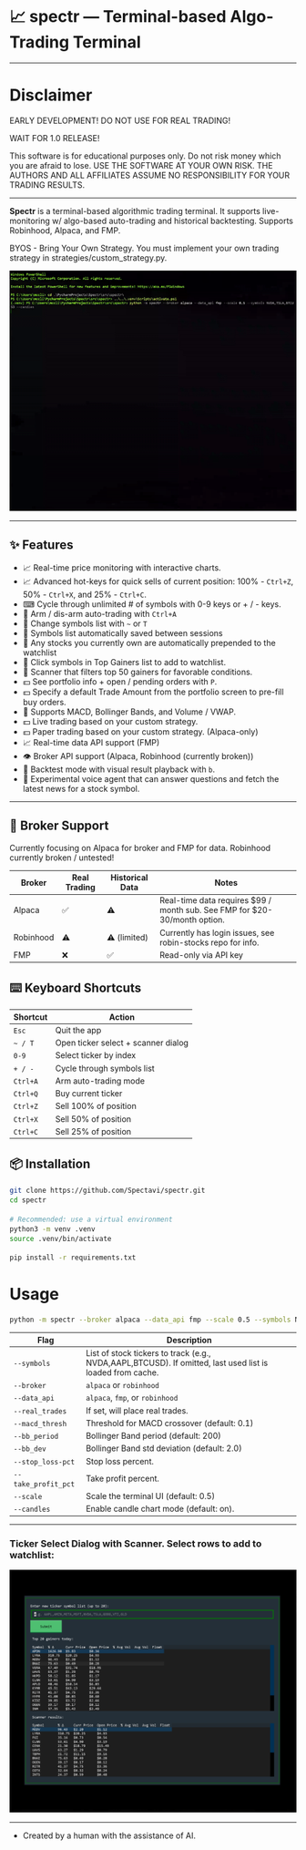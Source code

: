 # 📈 spectr — Terminal-based Algo-Trading Terminal

---

# Disclaimer

EARLY DEVELOPMENT! DO NOT USE FOR REAL TRADING!

WAIT FOR 1.0 RELEASE!

This software is for educational purposes only. Do not risk money which you are afraid to lose. USE THE SOFTWARE AT YOUR OWN RISK. THE AUTHORS AND ALL AFFILIATES ASSUME NO RESPONSIBILITY FOR YOUR TRADING RESULTS.

---

**Spectr** is a terminal-based algorithmic trading terminal. It supports live-monitoring w/ algo-based auto-trading and historical backtesting. Supports Robinhood, Alpaca, and FMP.

BYOS - Bring Your Own Strategy. You must implement your own trading strategy in strategies/custom_strategy.py.


![Example GIF](src/spectr/res/example_features.gif)

---

## ✨ Features

- 📈 Real-time price monitoring with interactive charts.
- 📈 Advanced hot-keys for quick sells of current position: 100% - `Ctrl+Z`, 50% - `Ctrl+X`, and 25% - `Ctrl+C`.
-  ⌨ Cycle through unlimited # of symbols with 0-9 keys or + / - keys.
- 🤖 Arm / dis-arm auto-trading with `Ctrl+A`
- 🔄 Change symbols list with `~` or `T`
- 💾 Symbols list automatically saved between sessions
- 📌 Any stocks you currently own are automatically prepended to the watchlist
- 🔄 Click symbols in Top Gainers list to add to watchlist.
- 🔄 Scanner that filters top 50 gainers for favorable conditions.
- 💵 See portfolio info + open / pending orders with `P`.
- 💵 Specify a default Trade Amount from the portfolio screen to pre-fill buy orders.
- 🧠 Supports MACD, Bollinger Bands, and Volume / VWAP.
- 💵 Live trading based on your custom strategy.
- 💵 Paper trading based on your custom strategy. (Alpaca-only)
- 📈 Real-time data API support (FMP)
- 👁️ Broker API support (Alpaca, Robinhood (currently broken))
- 🔁 Backtest mode with visual result playback with `b`.
- 🎤 Experimental voice agent that can answer questions and fetch the latest
  news for a stock symbol.

---

## 🤝 Broker Support

Currently focusing on Alpaca for broker and FMP for data. Robinhood currently broken / untested!

| Broker    | Real Trading | Historical Data | Notes                                                                       |
| --------- | ------------ | --------------- |-----------------------------------------------------------------------------|
| Alpaca    | ✅            | ⚠️               | Real-time data requires \$99 / month sub. See FMP for \$20-30/month option. |
| Robinhood | ⚠️            | ⚠️ (limited)     | Currently has login issues, see robin-stocks repo for info.                 |
| FMP       | ❌            | ✅               | Read-only via API key                                                       |


## ⌨️ Keyboard Shortcuts

| Shortcut | Action                              |
|----------|-------------------------------------|
| `Esc`    | Quit the app                        |
| `~ / T`  | Open ticker select + scanner dialog |
| `0-9`    | Select ticker by index              |
| `+ / -`  | Cycle through symbols list          |
| `Ctrl+A` | Arm auto-trading mode               |
| `Ctrl+Q` | Buy current ticker                  |
| `Ctrl+Z` | Sell 100% of position               |
| `Ctrl+X` | Sell 50% of position                |
| `Ctrl+C` | Sell 25% of position                |


## 📦 Installation

```bash
git clone https://github.com/Spectavi/spectr.git
cd spectr

# Recommended: use a virtual environment
python3 -m venv .venv
source .venv/bin/activate

pip install -r requirements.txt
```
# Usage
```bash
python -m spectr --broker alpaca --data_api fmp --scale 0.5 --symbols NVDA,TSLA,BTCUSD --candles
```


| Flag                | Description                                             |
|---------------------|---------------------------------------------------------|
| `--symbols`         | List of stock tickers to track (e.g., NVDA,AAPL,BTCUSD). If omitted, last used list is loaded from cache. |
| `--broker`          | `alpaca` or `robinhood`                                 |
| `--data_api`        | `alpaca`, `fmp`, or `robinhood`                         |
| `--real_trades`     | If set, will place real trades.                         |
| `--macd_thresh`     | Threshold for MACD crossover (default: 0.1)             |
| `--bb_period`       | Bollinger Band period (default: 200)                    |
| `--bb_dev`          | Bollinger Band std deviation (default: 2.0)             |
| `--stop_loss-pct`   | Stop loss percent.                                      |
| `--take_profit_pct` | Take profit percent.                                    |
| `--scale`           | Scale the terminal UI (default: 0.5)                    |
| `--candles`         | Enable candle chart mode (default: on).                               |

---------------
### Ticker Select Dialog with Scanner. Select rows to add to watchlist:
![Ticker Dialog](src/spectr/res/ticker_select_scanner.png)

---------------

* Created by a human with the assistance of AI.

